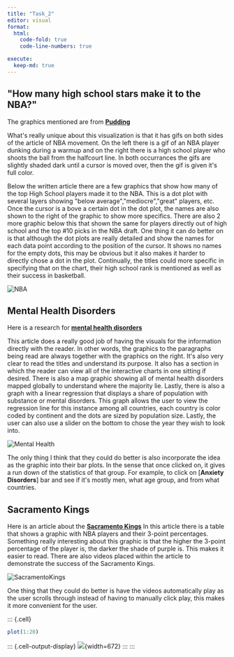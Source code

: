 ```yaml
---
title: "Task_2"
editor: visual
format:
  html:
    code-fold: true
    code-line-numbers: true

execute:
  keep-md: true
---
```




## "How many high school stars make it to the NBA?"

The graphics mentioned are from [**Pudding**](https://pudding.cool/2019/03/hype/)

What's really unique about this visualization is that it has gifs on both sides of the article of NBA movement. On the left there is a gif of an NBA player dunking during a warmup and on the right there is a high school player who shoots the ball from the halfcourt line. In both occurrances the gifs are slightly shaded dark until a cursor is moved over, then the gif is given it's full color.

Below the written article there are a few graphics that show how many of the top High School players made it to the NBA. This is a dot plot with several layers showing "below average","mediocre","great" players, etc. Once the cursor is a bove a certain dot in the dot plot, the names are also shown to the right of the graphic to show more specifics. There are also 2 more graphic below this that shown the same for players directly out of high school and the top #10 picks in the NBA draft. One thing it can do better on is that although the dot plots are really detailed and show the names for each data point according to the position of the cursor. It shows no names for the empty dots, this may be obvious but it also makes it harder to directly chose a dot in the plot. Continually, the titles could more specific in specifying that on the chart, their high school rank is mentioned as well as their success in basketball.

![NBA](mynba.png)

## Mental Health Disorders

Here is a research for [**mental health disorders**](https://ourworldindata.org/mental-health)

This article does a really good job of having the visuals for the information directly with the reader. In other words, the graphics to the paragraphs being read are always together with the graphics on the right. It's also very clear to read the titles and understand its purpose. It also has a section in which the reader can view all of the interactive charts in one sitting if desired. There is also a map graphic showing all of mental health disorders mapped globally to understand where the majority lie. Lastly, there is also a graph with a linear regression that displays a share of population with substance or mental disorders. This graph allows the user to view the regression line for this instance among all countries, each country is color coded by continent and the dots are sized by population size. Lastly, the user can also use a slider on the bottom to chose the year they wish to look into.

![Mental Health](mental_health.png)

The only thing I think that they could do better is also incorporate the idea as the graphic into their bar plots. In the sense that once clicked on, it gives a run down of the statistics of that group. For example, to click on \[**Anxiety Disorders**\] bar and see if it's mostly men, what age group, and from what countries.

## Sacramento Kings

Here is an article about the [**Sacramento Kings**](https://https://fivethirtyeight.com/features/the-sacramento-kings-offense-is-playoff-worthy/) In this article there is a table that shows a graphic with NBA players and their 3-point percentages. Something really interesting about this graphic is that the higher the 3-point percentage of the player is, the darker the shade of purple is. This makes it easier to read. There are also videos placed within the article to demonstrate the success of the Sacramento Kings.

![SacramentoKings](sac_king.png)

One thing that they could do better is have the videos automatically play as the user scrolls through instead of having to manually click play, this makes it more convenient for the user.


::: {.cell}

```{.r .cell-code}
plot(1:20)
```

::: {.cell-output-display}
![](Task_2_files/figure-html/unnamed-chunk-1-1.png){width=672}
:::
:::
